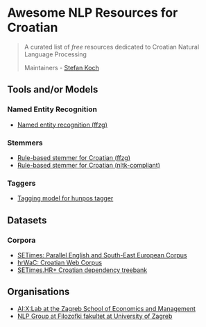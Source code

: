 # Awesome NLP Resources for Croatian

> A curated list of *free* resources dedicated to Croatian
> Natural Language Processing
>
> Maintainers - [Stefan Koch](https://github.com/aufziehvogel)

## Tools and/or Models

### Named Entity Recognition

- [Named entity recognition (ffzg)](http://nlp.ffzg.hr/resources/models/ner/)

### Stemmers

- [Rule-based stemmer for Croatian (ffzg)](http://nlp.ffzg.hr/resources/tools/stemmer-for-croatian/)
- [Rule-based stemmer for Croatian (nltk-compliant)](https://eliteinformatiker.de/2015/05/15/rewriting-university-of-zagrebs-croatian-stemmer-to-a-nltk-compliant-class)

### Taggers

- [Tagging model for hunpos tagger](http://nlp.ffzg.hr/resources/models/tagging/)


## Datasets

### Corpora

- [SETimes: Parallel English and South-East European Corpus](http://nlp.ffzg.hr/resources/corpora/setimes/)
- [hrWaC: Croatian Web Corpus](http://nlp.ffzg.hr/resources/corpora/hrwac/)
- [SETimes.HR+ Croatian dependency treebank](https://github.com/ffnlp/sethr)

## Organisations

- [AI:X:Lab at the Zagreb School of Economics and Management](https://zsem.hr/en/)
- [NLP Group at Filozofki fakultet at University of Zagreb](http://nlp.ffzg.hr/)
